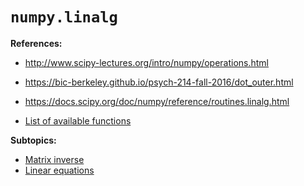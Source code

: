 # `numpy.linalg`

**References:**
- http://www.scipy-lectures.org/intro/numpy/operations.html
- https://bic-berkeley.github.io/psych-214-fall-2016/dot_outer.html
- https://docs.scipy.org/doc/numpy/reference/routines.linalg.html



- [List of available functions](./functions.md)


**Subtopics:**
- [Matrix inverse](./matrix_inverse.md)
- [Linear equations](./linear_equations.md)


